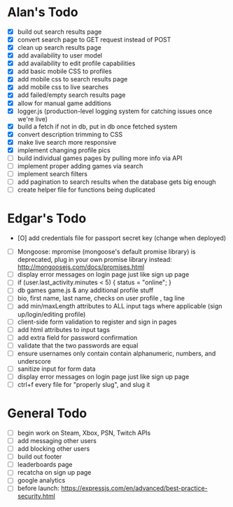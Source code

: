# Alan's Todo
- [X] build out search results page
- [X] convert search page to GET request instead of POST
- [X] clean up search results page
- [X] add availability to user model
- [X] add availability to edit profile capabilities
- [X] add basic mobile CSS to profiles
- [X] add mobile css to search results page
- [X] add mobile css to live searches
- [X] add failed/empty search results page
- [X] allow for manual game additions
- [X] logger.js (production-level logging system for catching issues once we're live)
- [X] build a fetch if not in db, put in db once fetched system
- [X] convert description trimming to CSS
- [X] make live search more responsive
- [X] implement changing profile pics
- [ ] build individual games pages by pulling more info via API
- [ ] implement proper adding games via search
- [ ] implement search filters
- [ ] add pagination to search results when the database gets big enough
- [ ] create helper file for functions being duplicated

# Edgar's Todo
- [O] add credentials file for passport secret key (change when deployed)

- [ ] Mongoose: mpromise (mongoose's default promise library) is deprecated, plug in your own promise library instead: http://mongoosejs.com/docs/promises.html
- [ ] display error messages on login page just like sign up page
- [ ] if (user.last_activity.minutes < 5) { status = "online"; }
- [ ] db games game.js  & any additional profile stuff
- [ ] bio, first name, last name, checks on user profile , tag line
- [ ] add min/maxLength attributes to ALL input tags where applicable (sign up/login/editing profile)
- [ ] client-side form validation to register and sign in pages
- [ ] add html attributes to input tags
- [ ] add extra field for password confirmation
- [ ] validate that the two passwords are equal
- [ ] ensure usernames only contain contain alphanumeric, numbers, and underscore
- [ ] sanitize input for form data
- [ ] display error messages on login page just like sign up page
- [ ] ctrl+f every file for "properly slug", and slug it

# General Todo
- [ ] begin work on Steam, Xbox, PSN, Twitch APIs
- [ ] add messaging other users
- [ ] add blocking other users
- [ ] build out footer
- [ ] leaderboards page
- [ ] recatcha on sign up page
- [ ] google analytics
- [ ] before launch: https://expressjs.com/en/advanced/best-practice-security.html